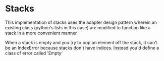 # Stacks

This implementation of stacks uses the adapter design pattern wherein an existing class (python's lists in this case) are modified to function like a stack in a more convenient manner

When a stack is empty and you try to pop an element off the stack, it can't be an IndexError because stacks don't have indices. Instead you'd define a class of error called 'Empty'

